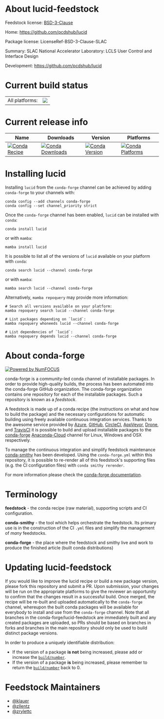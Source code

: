 About lucid-feedstock
=====================

Feedstock license: [BSD-3-Clause](https://github.com/conda-forge/lucid-feedstock/blob/main/LICENSE.txt)

Home: https://github.com/pcdshub/lucid

Package license: LicenseRef-BSD-3-Clause-SLAC

Summary: SLAC National Accelerator Laboratory: LCLS User Control and Interface Design

Development: https://github.com/pcdshub/lucid

Current build status
====================


<table><tr><td>All platforms:</td>
    <td>
      <a href="https://dev.azure.com/conda-forge/feedstock-builds/_build/latest?definitionId=9288&branchName=main">
        <img src="https://dev.azure.com/conda-forge/feedstock-builds/_apis/build/status/lucid-feedstock?branchName=main">
      </a>
    </td>
  </tr>
</table>

Current release info
====================

| Name | Downloads | Version | Platforms |
| --- | --- | --- | --- |
| [![Conda Recipe](https://img.shields.io/badge/recipe-lucid-green.svg)](https://anaconda.org/conda-forge/lucid) | [![Conda Downloads](https://img.shields.io/conda/dn/conda-forge/lucid.svg)](https://anaconda.org/conda-forge/lucid) | [![Conda Version](https://img.shields.io/conda/vn/conda-forge/lucid.svg)](https://anaconda.org/conda-forge/lucid) | [![Conda Platforms](https://img.shields.io/conda/pn/conda-forge/lucid.svg)](https://anaconda.org/conda-forge/lucid) |

Installing lucid
================

Installing `lucid` from the `conda-forge` channel can be achieved by adding `conda-forge` to your channels with:

```
conda config --add channels conda-forge
conda config --set channel_priority strict
```

Once the `conda-forge` channel has been enabled, `lucid` can be installed with `conda`:

```
conda install lucid
```

or with `mamba`:

```
mamba install lucid
```

It is possible to list all of the versions of `lucid` available on your platform with `conda`:

```
conda search lucid --channel conda-forge
```

or with `mamba`:

```
mamba search lucid --channel conda-forge
```

Alternatively, `mamba repoquery` may provide more information:

```
# Search all versions available on your platform:
mamba repoquery search lucid --channel conda-forge

# List packages depending on `lucid`:
mamba repoquery whoneeds lucid --channel conda-forge

# List dependencies of `lucid`:
mamba repoquery depends lucid --channel conda-forge
```


About conda-forge
=================

[![Powered by
NumFOCUS](https://img.shields.io/badge/powered%20by-NumFOCUS-orange.svg?style=flat&colorA=E1523D&colorB=007D8A)](https://numfocus.org)

conda-forge is a community-led conda channel of installable packages.
In order to provide high-quality builds, the process has been automated into the
conda-forge GitHub organization. The conda-forge organization contains one repository
for each of the installable packages. Such a repository is known as a *feedstock*.

A feedstock is made up of a conda recipe (the instructions on what and how to build
the package) and the necessary configurations for automatic building using freely
available continuous integration services. Thanks to the awesome service provided by
[Azure](https://azure.microsoft.com/en-us/services/devops/), [GitHub](https://github.com/),
[CircleCI](https://circleci.com/), [AppVeyor](https://www.appveyor.com/),
[Drone](https://cloud.drone.io/welcome), and [TravisCI](https://travis-ci.com/)
it is possible to build and upload installable packages to the
[conda-forge](https://anaconda.org/conda-forge) [Anaconda-Cloud](https://anaconda.org/)
channel for Linux, Windows and OSX respectively.

To manage the continuous integration and simplify feedstock maintenance
[conda-smithy](https://github.com/conda-forge/conda-smithy) has been developed.
Using the ``conda-forge.yml`` within this repository, it is possible to re-render all of
this feedstock's supporting files (e.g. the CI configuration files) with ``conda smithy rerender``.

For more information please check the [conda-forge documentation](https://conda-forge.org/docs/).

Terminology
===========

**feedstock** - the conda recipe (raw material), supporting scripts and CI configuration.

**conda-smithy** - the tool which helps orchestrate the feedstock.
                   Its primary use is in the construction of the CI ``.yml`` files
                   and simplify the management of *many* feedstocks.

**conda-forge** - the place where the feedstock and smithy live and work to
                  produce the finished article (built conda distributions)


Updating lucid-feedstock
========================

If you would like to improve the lucid recipe or build a new
package version, please fork this repository and submit a PR. Upon submission,
your changes will be run on the appropriate platforms to give the reviewer an
opportunity to confirm that the changes result in a successful build. Once
merged, the recipe will be re-built and uploaded automatically to the
`conda-forge` channel, whereupon the built conda packages will be available for
everybody to install and use from the `conda-forge` channel.
Note that all branches in the conda-forge/lucid-feedstock are
immediately built and any created packages are uploaded, so PRs should be based
on branches in forks and branches in the main repository should only be used to
build distinct package versions.

In order to produce a uniquely identifiable distribution:
 * If the version of a package **is not** being increased, please add or increase
   the [``build/number``](https://docs.conda.io/projects/conda-build/en/latest/resources/define-metadata.html#build-number-and-string).
 * If the version of a package **is** being increased, please remember to return
   the [``build/number``](https://docs.conda.io/projects/conda-build/en/latest/resources/define-metadata.html#build-number-and-string)
   back to 0.

Feedstock Maintainers
=====================

* [@klauer](https://github.com/klauer/)
* [@zllentz](https://github.com/zllentz/)
* [@zrylettc](https://github.com/zrylettc/)

